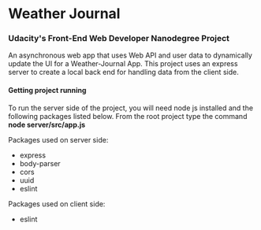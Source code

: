 # Weather Journal

### Udacity's Front-End Web Developer Nanodegree Project

An asynchronous web app that uses Web API and user data to dynamically update the UI for a Weather-Journal App.
This project uses an express server to create a local back end for handling data from the client side.

#### Getting project running

To run the server side of the project, you will need node js installed and the following packages listed below.
From the root project type the command **node server/src/app.js**

Packages used on server side:
- express
- body-parser
- cors
- uuid
- eslint

Packages used on client side:
- eslint

